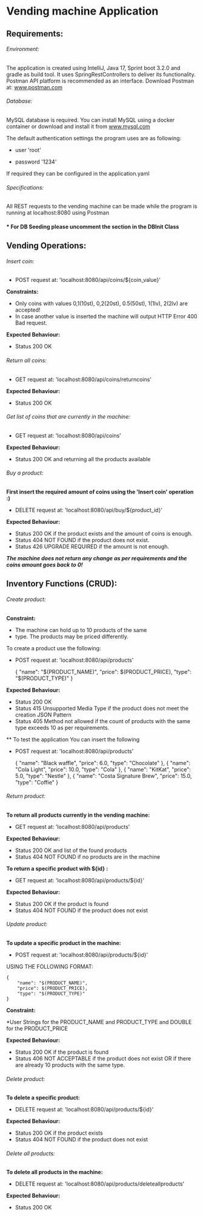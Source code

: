 # **Vending machine Application**

## Requirements:
###### Environment:
The application is created using IntelliJ, Java 17, Sprint boot 3.2.0 and gradle as build tool.
It uses SpringRestControllers to deliver its functionality.
Postman API platform is recommended as an interface.
Download Postman at: www.postman.com

###### Database:
MySQL database is required.
You can install MySQL using a docker container or download and install it from www.mysql.com

The default authentication settings the program uses are as following:

* user 'root'

* password '1234'

If required they can be configured in the application.yaml

###### Specifications:
All REST requests to the vending machine can be made while the program is running
at localhost:8080 using Postman

#### * For DB Seeding please uncomment the section in the DBInit Class

## **Vending Operations:**

###### Insert coin:
* POST request at: 'localhost:8080/api/coins/${coin_value}'

**Constraints:** 
* Only coins with values 0,1(10st), 0,2(20st), 0.5(50st), 1(1lv), 2(2lv) are accepted!
* In case another value is inserted the machine will output HTTP Error 400 Bad request.

**Expected Behaviour:**

* Status 200 OK

###### Return all coins:
* GET request at: 'localhost:8080/api/coins/returncoins'

**Expected Behaviour:**

* Status 200 OK

###### Get list of coins that are currently in the machine:
* GET request at: 'localhost:8080/api/coins'

**Expected Behaviour:**

* Status 200 OK and returning all the products available

###### Buy a product:
**First insert the required amount of coins using the 'Insert coin' operation :)**

* DELETE request at: 'localhost:8080/api/buy/${product_id}'

**Expected Behaviour:**

* Status 200 OK if the product exists and the amount of coins is enough.
* Status 404 NOT FOUND if the product does not exist.
* Status 426 UPGRADE REQUIRED if the amount is not enough.

**_The machine does not return any change as per requirements and the coins amount goes back to 0!_**

## Inventory Functions (CRUD):

###### Create product:

**Constraint:**
* The machine can hold up to 10 products of the same
* type. The products may be priced differently.

To create a product use the following:
* POST request at: 'localhost:8080/api/products'


    {
        "name": "$(PRODUCT_NAME)",
        "price": $(PRODUCT_PRICE),
        "type": "$(PRODUCT_TYPE)"
    }

**Expected Behaviour:**
* Status 200 OK
* Status 415 Unsupported Media Type if the product does not meet the creation JSON Pattern
* Status 405 Method not allowed if the count of products with the same type exceeds 10 as per requirements.

** To test the application You can insert the following 
* POST request at: 'localhost:8080/api/products'


    {
        "name": "Black waffle",
        "price": 6.0,
        "type": "Chocolate"
    },
    {
        "name": "Cola Light",
        "price": 10.0,
        "type": "Cola"
    },
    {
        "name": "KitKat",
        "price": 5.0,
        "type": "Nestle"
    },
    {
        "name": "Costa Signature Brew",
        "price": 15.0,
        "type": "Coffie"
    }


###### Return product:

**To return all products currently in the vending machine:**
* GET request at: 'localhost:8080/api/products'

**Expected Behaviour:**
* Status 200 OK and list of the found products
* Status 404 NOT FOUND if no products are in the machine

**To return a specific product with ${id} :**
* GET request at: 'localhost:8080/api/products/${id}'

**Expected Behaviour:**
* Status 200 OK if the product is found
* Status 404 NOT FOUND if the product does not exist

###### Update product:

**To update a specific product in the machine:**
* POST request at: 'localhost:8080/api/products/${id}'

USING THE FOLLOWING FORMAT:


    {
        "name": "$(PRODUCT_NAME)",
        "price": $(PRODUCT_PRICE),
        "type": "$(PRODUCT_TYPE)"
    }


**Constraint:**

*User Strings for the PRODUCT_NAME and PRODUCT_TYPE and DOUBLE for the PRODUCT_PRICE

**Expected Behaviour:**
* Status 200 OK if the product is found
* Status 406 NOT ACCEPTABLE if the product does not exist OR if there are already 10 products with the same type.


###### Delete product:

**To delete a specific product:**
* DELETE request at: 'localhost:8080/api/products/${id}'

**Expected Behaviour:**
* Status 200 OK if the product exists
* Status 404 NOT FOUND if the product does not exist

###### Delete all products:

**To delete all products in the machine:**
* DELETE request at: 'localhost:8080/api/products/deleteallproducts'

**Expected Behaviour:**
* Status 200 OK




